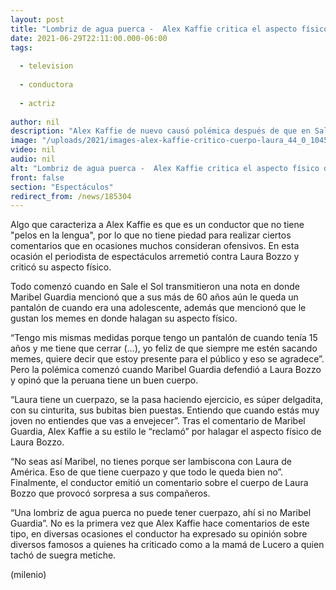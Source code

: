 ```yaml
---
layout: post
title: "Lombriz de agua puerca -  Alex Kaffie critica el aspecto físico de Laura Bozzo"
date: 2021-06-29T22:11:00.000-06:00
tags:
  
  - television
  
  - conductora
  
  - actriz
  
author: nil
description: "Alex Kaffie de nuevo causó polémica después de que en Sale el Sol hablara sobre el aspecto físico de Laura Bozzo. "
image: "/uploads/2021/images-alex-kaffie-critico-cuerpo-laura_44_0_1045_650.jpg"
video: nil
audio: nil
alt: "Lombriz de agua puerca -  Alex Kaffie critica el aspecto físico de Laura Bozzo"
front: false
section: "Espectáculos"
redirect_from: /news/185304
---
```


Algo que caracteriza a Alex Kaffie es que es un conductor que no tiene "pelos en la lengua", por lo que no tiene piedad para realizar ciertos comentarios que en ocasiones muchos consideran ofensivos. En esta ocasión el periodista de espectáculos arremetió contra Laura Bozzo y criticó su aspecto físico. 

Todo comenzó cuando en Sale el Sol transmitieron una nota en donde Maribel Guardia mencionó que a sus más de 60 años aún le queda un pantalón de cuando era una adolescente, además que mencionó que le gustan los memes en donde halagan su aspecto físico. 

“Tengo mis mismas medidas porque tengo un pantalón de cuando tenía 15 años y me tiene que cerrar (…), yo feliz de que siempre me estén sacando memes, quiere decir que estoy presente para el público y eso se agradece”. 
Pero la polémica comenzó cuando Maribel Guardia defendió a Laura Bozzo y opinó que la peruana tiene un buen cuerpo. 

“Laura tiene un cuerpazo, se la pasa haciendo ejercicio, es súper delgadita, con su cinturita, sus bubitas bien puestas. Entiendo que cuando estás muy joven no entiendes que vas a envejecer”. Tras el comentario de Maribel Guardia, Alex Kaffie a su estilo le “reclamó” por halagar el aspecto físico de Laura Bozzo. 

“No seas así Maribel, no tienes porque ser lambiscona con Laura de América. Eso de que tiene cuerpazo y que todo le queda bien no”. Finalmente, el conductor emitió un comentario sobre el cuerpo de Laura Bozzo que provocó sorpresa a sus compañeros. 

“Una lombriz de agua puerca no puede tener cuerpazo, ahí si no Maribel Guardia”. No es la primera vez que Alex Kaffie hace comentarios de este tipo, en diversas ocasiones el conductor ha expresado su opinión sobre diversos famosos a quienes ha criticado como a la mamá de Lucero a quien tachó de suegra metiche. 

(milenio)
